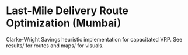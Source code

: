 # Last-Mile Delivery Route Optimization (Mumbai)

Clarke-Wright Savings heuristic implementation for capacitated VRP. See results/ for routes and maps/ for visuals.
